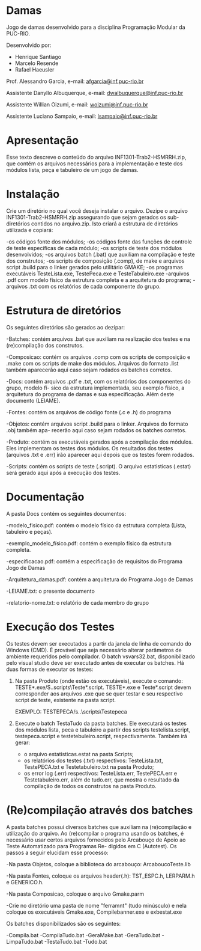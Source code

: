 ﻿Damas
=====

Jogo de damas desenvolvido para a disciplina Programação Modular da PUC-RIO.

Desenvolvido por:

- Henrique Santiago
- Marcelo Resende
- Rafael Haeusler


Prof. Alessandro Garcia, e-mail: afgarcia@inf.puc-rio.br

Assistente Danyllo Albuquerque, e-mail: dwalbuquerque@inf.puc-rio.br

Assistente Willian Oizumi, e-mail: woizumi@inf.puc-rio.br

Assistente Luciano Sampaio, e-mail: lsampaio@inf.puc-rio.br


Apresentação
===============================================================================
Esse texto descreve o conteúdo do arquivo INF1301-Trab2-HSMRRH.zip, que contém 
os arquivos necessários para a implementação e teste dos módulos lista, peça e 
tabuleiro de um jogo de damas.



Instalação
===============================================================================
Crie um diretório no qual você deseja instalar o arquivo. Dezipe o arquivo 
INF1301-Trab2-HSMRRH.zip assegurando que sejam gerados os sub-diretórios contidos
no arquivo.zip. Isto criará a estrutura de diretórios utilizada e copiará:

-os códigos fonte dos módulos;
-os códigos fonte das funções de controle de teste específicas de cada módulo; 
-os scripts de teste dos módulos desenvolvidos;
-os arquivos batch (.bat) que auxiliam na compilação e teste dos construtos;
-os scripts de composição (.comp), de make e arquivos script .build para o linker
gerados pelo utilitário GMAKE;
-os programas executáveis TesteLista.exe, TestePeca.exe e TesteTabuleiro.exe
-arquivos .pdf com modelo físico da estrutura completa e a arquitetura do programa;
-arquivos .txt com os relatórios de cada componente do grupo.


Estrutura de diretórios
================================================================================
Os seguintes diretórios são gerados ao dezipar:

-Batches: contém arquivos .bat que auxiliam na realização dos testes e na (re)compilação
	  dos construtos.

-Composicao: contém os arquivos .comp com os scripts de composição e .make com os scripts
	     de make dos módulos. Arquivos do formato .list também aparecerão aqui caso
 	     sejam rodados os batches corretos.

-Docs: contém arquivos .pdf e .txt, com os relatórios dos componentes do grupo, modelo fí-
       sico da estrutura implementada, seu exemplo físico, a arquitetura do programa de
       damas e sua especificação. Além deste documento (LEIAME).

-Fontes: contém os arquivos de código fonte (.c e .h) do programa

-Objetos: contém arquivos script .build para o linker. Arquivos do formato .obj também apa-
          recerão aqui caso sejam rodados os batches corretos.

-Produto: contém os executáveis gerados após a compilação dos módulos. Eles implementam os
	  testes dos módulos. Os resultados dos testes (arquivos .txt e .err) irão aparecer
	  aqui depois que os testes forem rodados.

-Scripts: contém os scripts de teste (.script). O arquivo estatisticas (.estat) será gerado
    	  aqui após a execução dos testes.


Documentação
=================================================================================
A pasta Docs contém os seguintes documentos:

-modelo_fisico.pdf: contém o modelo físico da estrutura completa (Lista, tabuleiro e peças).

-exemplo_modelo_físico.pdf: contém o exemplo físico da estrutura completa.

-especificacao.pdf: contém a especificação de requisitos do Programa Jogo de Damas

-Arquitetura_damas.pdf: contém a arquitetura do Programa Jogo de Damas

-LEIAME.txt: o presente documento

-relatorio-nome.txt: o relatório de cada membro do grupo


Execução dos Testes
=================================================================================
Os testes devem ser executados a partir da janela de linha de comando do Windows (CMD).
É provável que seja necessário alterar parâmetros de ambiente requeridos pelo compilador.
O batch vsvars32.bat, disponibilizado pelo visual studio deve ser executado antes de executar
os batches.
Há duas formas de executar os testes:

1. Na pasta Produto (onde estão os executáveis), execute o comando:    TESTE*.exe/S..scripts\Teste*.script.
   TESTE*.exe e Teste*.script devem corresponder aos arquivos .exe que se quer testar e seu       respectivo script de teste, existente na pasta script.
   
   EXEMPLO: TESTEPECA/s..\scripts\Testepeca

2. Execute o batch TestaTudo da pasta batches. Ele executará os testes dos módulos lista, peca 
   e tabuleiro a partir dos scripts testelista.script, testepeca.script e testetebuleiro.script, 
   respectivamente. Também irá gerar:
   - o arquivo estatisticas.estat na pasta Scripts;
   - os relatórios dos testes (.txt) respectivos: TesteLista.txt, TestePECA.txt e Testetabuleiro.txt
     na pasta Produto;
   - os error log (.err) respectivos: TesteLista.err, TestePECA.err e Testetabuleiro.err, 
     além de tudo.err, que mostra o resultado da compilação de todos os construtos na pasta Produto.


(Re)compilação através dos batches
==================================================================================
A pasta batches possui diversos batches que auxiliam na (re)compilação e utilização
do arquivo. Ao (re)compilar o programa usando os batches, é necessário usar certos 
arquivos fornecidos pelo Arcabouço de Apoio ao Teste Automatizado para Programas Re-
digidos em C (Autotest). Os passos a seguir elucidam esse processo:

-Na pasta Objetos, coloque a biblioteca do arcabouço: ArcaboucoTeste.lib

-Na pasta Fontes, coloque os arquivos header(.h): TST_ESPC.h, LERPARM.h e GENERICO.h. 

-Na pasta Composicao, coloque o arquivo Gmake.parm

-Crie no diretório uma pasta de nome "ferramnt" (tudo minúsculo) e nela coloque os 
 executáveis Gmake.exe, Compilebanner.exe e exbestat.exe

Os batches disponibilizados são os seguintes:

-Compila.bat
-CompilaTudo.bat
-GeraMake.bat
-GeraTudo.bat
-LimpaTudo.bat
-TestaTudo.bat
-Tudo.bat
